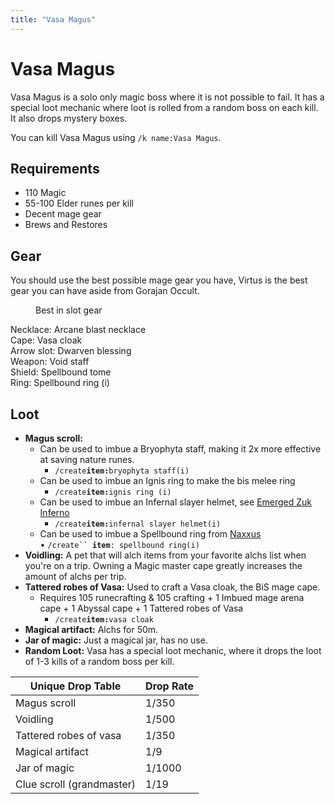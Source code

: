 ```yaml
---
title: "Vasa Magus"
---
```


# Vasa Magus

Vasa Magus is a solo only magic boss where it is not possible to fail. It has a special loot mechanic where loot is rolled from a random boss on each kill. It also drops mystery boxes.

You can kill Vasa Magus using `/k name:Vasa Magus`.

## Requirements

- 110 Magic
- 55-100 Elder runes per kill
- Decent mage gear
- Brews and Restores

## Gear

You should use the best possible mage gear you have, Virtus is the best gear you can have aside from Gorajan Occult.

<figure><figcaption><p>Best in slot gear</p></figcaption></figure>

Necklace: Arcane blast necklace\
Cape: Vasa cloak\
Arrow slot: Dwarven blessing\
Weapon: Void staff\
Shield: Spellbound tome\
Ring: Spellbound ring (i)

## Loot

- **Magus scroll:**
  - Can be used to imbue a Bryophyta staff, making it 2x more effective at saving nature runes.
    - `/create`**`item:`**`bryophyta staff(i)`
  - Can be used to imbue an Ignis ring to make the bis melee ring
    - `/create`**`item:`**`ignis ring (i)`
  - Can be used to imbue an Infernal slayer helmet, see [Emerged Zuk Inferno](../../minigames/emerged-zuk-inferno.md)
    - `/create`**`item:`**`infernal slayer helmet(i)`
  - Can be used to imbue a Spellbound ring from [Naxxus](https://bso-wiki.oldschool.gg/bosses/naxxus)\
     • `/create`` `**`item`**`: spellbound ring(i)`
- **Voidling:** A pet that will alch items from your favorite alchs list when you're on a trip. Owning a Magic master cape greatly increases the amount of alchs per trip.
- **Tattered robes of Vasa:** Used to craft a Vasa cloak, the BiS mage cape.
  - Requires 105 runecrafting & 105 crafting + 1 Imbued mage arena cape + 1 Abyssal cape + 1 Tattered robes of Vasa
    - `/create`**`item:`**`vasa cloak`
- **Magical artifact:** Alchs for 50m.
- **Jar of magic:** Just a magical jar, has no use.
- **Random Loot:** Vasa has a special loot mechanic, where it drops the loot of 1-3 kills of a random boss per kill.

| **Unique Drop Table**     | **Drop Rate** |
| ------------------------- | ------------- |
| Magus scroll              | 1/350         |
| Voidling                  | 1/500         |
| Tattered robes of vasa    | 1/350         |
| Magical artifact          | 1/9           |
| Jar of magic              | 1/1000        |
| Clue scroll (grandmaster) | 1/19          |
